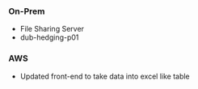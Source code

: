 ### On-Prem
- File Sharing Server
- dub-hedging-p01

### AWS
- Updated front-end to take data into excel like table